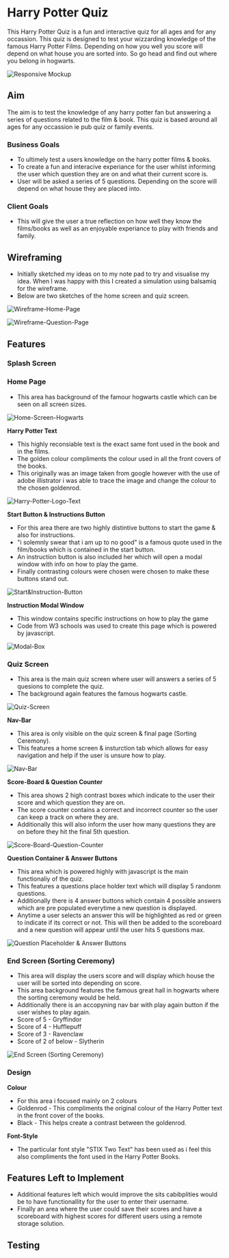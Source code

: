 # Harry Potter Quiz

This Harry Potter Quiz is a fun and interactive quiz for all ages and for any occassion. This quiz is designed to test your wizzarding knowledge of the famous Harry Potter Films. Depending on how you well you score will depend on what house you are sorted into. So go head and find out where you belong in hogwarts. 

![Responsive Mockup](https://github.com/CharlesB91/harry-potter-quiz/blob/master/assets/images/readme-img/hp-screens.PNG)

## Aim

The aim is to test the knowledge of any harry potter fan but answering a series of questions related to the film & book. This quiz is based around all ages for any occassion ie pub quiz or family events. 

### Business Goals

- To ultimely test a users knowledge on the harry potter films & books. 
- To create a fun and interacive experiance for the user whilst informing the user which question they are on and what their current score is.
- User will be asked a series of 5 questions. Depending on the score will depend on what house they are placed into. 

### Client Goals

- This will give the user a true reflection on how well they know the films/books as well as an enjoyable experiance to play with friends and family. 

## Wireframing

- Initially sketched my ideas on to my note pad to try and visualise my idea. When I was happy with this I created a simulation using balsamiq for the wireframe. 
- Below are two sketches of the home screen and quiz screen. 

![Wireframe-Home-Page](https://github.com/CharlesB91/harry-potter-quiz/blob/master/assets/images/readme-img/Wireframe-front-screen.png)

![Wireframe-Question-Page](https://github.com/CharlesB91/harry-potter-quiz/blob/master/assets/images/readme-img/Wireframe-question-screen.png)


## Features

### Splash Screen

### Home Page

- This area has background of the famour hogwarts castle which can be seen on all screen sizes. 

![Home-Screen-Hogwarts](https://github.com/CharlesB91/harry-potter-quiz/blob/master/assets/images/readme-img/home-screen.PNG)


**Harry Potter Text**

- This highly reconsiable text is the exact same font used in the book and in the films. 
- The golden colour compliments the colour used in all the front covers of the books.
- This originally was an image taken from google however with the use of adobe illistrator i was able to trace the image and change the colour to the chosen goldenrod. 

![Harry-Potter-Logo-Text](https://github.com/CharlesB91/harry-potter-quiz/blob/master/assets/images/Harry-Potter-Logo-New.png)


**Start Button & Instructions Button**

- For this area there are two highly distintive buttons to start the game & also for instructions.
- "i solemnly swear that i am up to no good" is a famous quote used in the film/books which is contained in the start button.
- An instruction button is also included her which will open a modal window with info on how to play the game. 
- Finally contrasting colours were chosen were chosen to make these buttons stand out. 

![Start&Instruction-Button](https://github.com/CharlesB91/harry-potter-quiz/blob/master/assets/images/readme-img/font-buttons.PNG)


**Instruction Modal Window**

- This window contains specific instructions on how to play the game 
- Code from W3 schools was used to create this page which is powered by javascript. 

![Modal-Box](https://github.com/CharlesB91/harry-potter-quiz/blob/master/assets/images/readme-img/instruction-tab.PNG)


### Quiz Screen

- This area is the main quiz screen where user will answers a series of 5 quesions to complete the quiz. 
- The background again features the famous hogwarts castle. 

![Quiz-Screen](https://github.com/CharlesB91/harry-potter-quiz/blob/master/assets/images/readme-img/quiz-screen.PNG)

**Nav-Bar**

- This area is only visible on the quiz screen & final page (Sorting Ceremony). 
- This features a home screen & insturction tab which allows for easy navigation and help if the user is unsure how to play. 

![Nav-Bar](https://github.com/CharlesB91/harry-potter-quiz/blob/master/assets/images/readme-img/nav-bar.PNG)

**Score-Board & Question Counter**

- This area shows 2 high contrast boxes which indicate to the user their score and which question they are on. 
- The score counter contains a correct and incorrect counter so the user can keep a track on where they are.
- Additionally this will also inform the user how many questions they are on before they hit the final 5th question. 

![Score-Board-Question-Counter](https://github.com/CharlesB91/harry-potter-quiz/blob/master/assets/images/readme-img/score-board-question-counter.PNG)


**Question Container & Answer Buttons**

- This area which is powered highly with javascript is the main functionaliy of the quiz.
- This features a questions place holder text which will display 5 randonm questions.
- Additionally there is 4 answer buttons which contain 4 possible answers which are pre populated everytime a new question is displayed. 
- Anytime a user selects an answer this will be highlighted as red or green to indicate if its correct or not. This will then be added to the scoreboard and a new question will appear until the user hits 5 questions max. 

![Question Placeholder & Answer Buttons](https://github.com/CharlesB91/harry-potter-quiz/blob/master/assets/images/readme-img/questions-answer-buttons.PNG)

### End Screen (Sorting Ceremony)

- This area will display the users score and will display which house the user will be sorted into depending on score.
- This area background features the famous great hall in hogwarts where the sorting ceremony would be held.
- Additionally there is an accopyning nav bar with play again button if the user wishes to play again.
- Score of 5 - Gryffindor
- Score of 4 - Hufflepuff
- Score of 3 - Ravenclaw
- Score of 2 of below - Slytherin

![End Screen (Sorting Ceremony)](https://github.com/CharlesB91/harry-potter-quiz/blob/master/assets/images/readme-img/end-screen-house-sort.PNG)


### Design

**Colour**

- For this area i focused mainly on 2 colours
- Goldenrod - This compliments the original colour of the Harry Potter text in the front cover of the books.
- Black - This helps create a contrast between the goldenrod. 

**Font-Style**

- The particular font style "STIX Two Text" has been used as i feel this also compliments the font used in the Harry Potter Books.


## Features Left to Implement

- Additional features left which would improve the sits cabibplities would be to have functionallity for the user to enter their username. 
- Finally an area where the user could save their scores and have a scoreboard with highest scores for different users using a remote storage solution. 

## Testing











